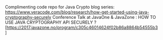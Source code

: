 Complimenting code repo for Java Crypto blog series: https://www.veracode.com/blog/research/how-get-started-using-java-cryptography-securely
Conference Talk at JavaOne & JavaZone : HOW TO USE JAVA CRYPTOGRAPHY API SECURELY ? [https://2017.javazone.no/program/c305c46014624f02b86a8864b54555b3]
